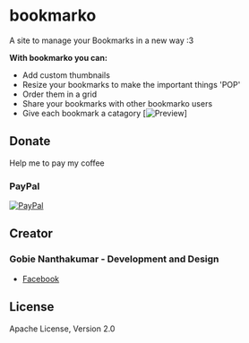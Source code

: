 # bookmarko
A site to manage your Bookmarks in a new way :3

**With bookmarko you can:**

- Add custom thumbnails
- Resize your bookmarks to make the important things 'POP'
- Order them in a grid
- Share your bookmarks with other bookmarko users
- Give each bookmark a catagory
[![Preview](https://github.com/dark13258/bookmarko/blob/master/preview/preview.gif "Preview")]

## Donate

Help me to pay my coffee
### PayPal

[![PayPal](https://raw.githubusercontent.com/deweyapp/dewey-website/master/docs/images/donate.png "PayPal Donation")](https://paypal.me/GobieNa)

## Creator

### Gobie Nanthakumar - Development and Design

- [Facebook](https://www.facebook.com/gobie.na)
 
## License

Apache License, Version 2.0
